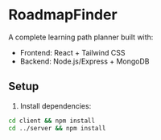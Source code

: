 # RoadmapFinder

A complete learning path planner built with:

- Frontend: React + Tailwind CSS
- Backend: Node.js/Express + MongoDB

## Setup

1. Install dependencies:
```bash
cd client && npm install
cd ../server && npm install
